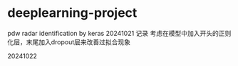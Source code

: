 # deeplearning-project
pdw radar identification by keras
20241021 记录
考虑在模型中加入开头的正则化层，末尾加入dropout层来改善过拟合现象


20241022